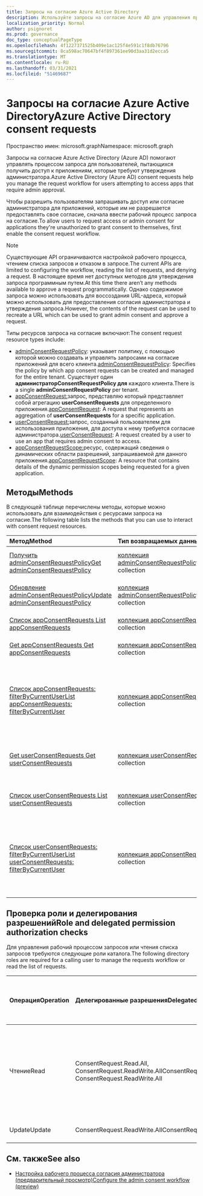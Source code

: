 ```yaml
---
title: Запросы на согласие Azure Active Directory
description: Используйте запросы на согласие Azure AD для управления процессом запроса для пользователей, пытающихся получить доступ к приложениям, для которых требуется согласие администратора.
localization_priority: Normal
author: psignoret
ms.prod: governance
doc_type: conceptualPageType
ms.openlocfilehash: 4f1227371525b409e1ac125f4e591c1f8db76796
ms.sourcegitcommit: 8ca598ac70647bf4f897361ee90d3aa31d2ecca5
ms.translationtype: MT
ms.contentlocale: ru-RU
ms.lasthandoff: 03/31/2021
ms.locfileid: "51469687"
---
```

# <a name="azure-active-directory-consent-requests"></a><span data-ttu-id="7e7b4-103">Запросы на согласие Azure Active Directory</span><span class="sxs-lookup"><span data-stu-id="7e7b4-103">Azure Active Directory consent requests</span></span>

<span data-ttu-id="7e7b4-104">Пространство имен: microsoft.graph</span><span class="sxs-lookup"><span data-stu-id="7e7b4-104">Namespace: microsoft.graph</span></span>

<span data-ttu-id="7e7b4-105">Запросы на согласие Azure Active Directory (Azure AD) помогают управлять процессом запроса для пользователей, пытающихся получить доступ к приложениям, которые требуют утверждения администратора.</span><span class="sxs-lookup"><span data-stu-id="7e7b4-105">Azure Active Directory (Azure AD) consent requests help you manage the request workflow for users attempting to access apps that require admin approval.</span></span>

<span data-ttu-id="7e7b4-106">Чтобы разрешить пользователям запрашивать доступ или согласие администратора для приложений, которые им не разрешается предоставлять свое согласие, сначала ввести рабочий процесс запроса на согласие.</span><span class="sxs-lookup"><span data-stu-id="7e7b4-106">To allow users to request access or admin consent for applications they're unauthorized to grant consent to themselves, first enable the consent request workflow.</span></span> 

>[!NOTE]
><span data-ttu-id="7e7b4-107">Существующие API ограничиваются настройкой рабочего процесса, чтением списка запросов и отказом в запросе.</span><span class="sxs-lookup"><span data-stu-id="7e7b4-107">The current APIs are limited to configuring the workflow, reading the list of requests, and denying a request.</span></span> <span data-ttu-id="7e7b4-108">В настоящее время нет доступных методов для утверждения запроса программным путем.</span><span class="sxs-lookup"><span data-stu-id="7e7b4-108">At this time there aren’t any methods available to approve a request programmatically.</span></span> <span data-ttu-id="7e7b4-109">Однако содержимое запроса можно использовать для воссоздания URL-адреса, который можно использовать для предоставления согласия администратора и утверждения запроса.</span><span class="sxs-lookup"><span data-stu-id="7e7b4-109">However, the contents of the request can be used to recreate a URL which can be used to grant admin consent and approve a request.</span></span>

<span data-ttu-id="7e7b4-110">Типы ресурсов запроса на согласие включают:</span><span class="sxs-lookup"><span data-stu-id="7e7b4-110">The consent request resource types include:</span></span>

* <span data-ttu-id="7e7b4-111">[adminConsentRequestPolicy](../resources/adminconsentrequestpolicy.md): указывает политику, с помощью которой можно создавать и управлять запросами на согласие приложений для всего клиента.</span><span class="sxs-lookup"><span data-stu-id="7e7b4-111">[adminConsentRequestPolicy](../resources/adminconsentrequestpolicy.md): Specifies the policy by which app consent requests can be created and managed for the entire tenant.</span></span> <span data-ttu-id="7e7b4-112">Существует один **администраторConsentRequestPolicy для** каждого клиента.</span><span class="sxs-lookup"><span data-stu-id="7e7b4-112">There is a single **adminConsentRequestPolicy** per tenant.</span></span>
* <span data-ttu-id="7e7b4-113">[appConsentRequest:](../resources/appconsentrequest.md)запрос, представляю который представляет собой агрегацию **userConsentRequests** для определенного приложения.</span><span class="sxs-lookup"><span data-stu-id="7e7b4-113">[appConsentRequest](../resources/appconsentrequest.md): A request that represents an aggregation of **userConsentRequests** for a specific application.</span></span>
* <span data-ttu-id="7e7b4-114">[userConsentRequest:](../resources/userconsentrequest.md)запрос, созданный пользователем для использования приложения, для доступа к нему требуется согласие администратора.</span><span class="sxs-lookup"><span data-stu-id="7e7b4-114">[userConsentRequest](../resources/userconsentrequest.md): A request created by a user to use an app that requires admin consent to access.</span></span>
* <span data-ttu-id="7e7b4-115">[appConsentRequestScope:](../resources/appconsentrequestscope.md)ресурс, содержащий сведения о динамических области разрешений, запрашиваемой для данного приложения.</span><span class="sxs-lookup"><span data-stu-id="7e7b4-115">[appConsentRequestScope](../resources/appconsentrequestscope.md): A resource that contains details of the dynamic permission scopes being requested for a given application.</span></span>  

## <a name="methods"></a><span data-ttu-id="7e7b4-116">Методы</span><span class="sxs-lookup"><span data-stu-id="7e7b4-116">Methods</span></span>

<span data-ttu-id="7e7b4-117">В следующей таблице перечислены методы, которые можно использовать для взаимодействия с ресурсами запроса на согласие.</span><span class="sxs-lookup"><span data-stu-id="7e7b4-117">The following table lists the methods that you can use to interact with consent request resources.</span></span>

| <span data-ttu-id="7e7b4-118">Метод</span><span class="sxs-lookup"><span data-stu-id="7e7b4-118">Method</span></span>           | <span data-ttu-id="7e7b4-119">Тип возвращаемых данных</span><span class="sxs-lookup"><span data-stu-id="7e7b4-119">Return type</span></span>    |<span data-ttu-id="7e7b4-120">Описание</span><span class="sxs-lookup"><span data-stu-id="7e7b4-120">Description</span></span>|
|:---------------|:--------|:----------|
|[<span data-ttu-id="7e7b4-121">Получить adminConsentRequestPolicy</span><span class="sxs-lookup"><span data-stu-id="7e7b4-121">Get adminConsentRequestPolicy</span></span>](../api/adminconsentrequestpolicy-get.md) | <span data-ttu-id="7e7b4-122">[коллекция adminConsentRequestPolicy](adminconsentrequestpolicy.md)</span><span class="sxs-lookup"><span data-stu-id="7e7b4-122">[adminConsentRequestPolicy](adminconsentrequestpolicy.md) collection</span></span> | <span data-ttu-id="7e7b4-123">Чтение свойств [adminConsentRequestPolicy](adminconsentrequestpolicy.md)</span><span class="sxs-lookup"><span data-stu-id="7e7b4-123">Read the properties of the [adminConsentRequestPolicy](adminconsentrequestpolicy.md)</span></span> |
|[<span data-ttu-id="7e7b4-124">Обновление adminConsentRequestPolicy</span><span class="sxs-lookup"><span data-stu-id="7e7b4-124">Update adminConsentRequestPolicy</span></span>](../api/adminconsentrequestpolicy-update.md) | <span data-ttu-id="7e7b4-125">[коллекция adminConsentRequestPolicy](adminconsentrequestpolicy.md)</span><span class="sxs-lookup"><span data-stu-id="7e7b4-125">[adminConsentRequestPolicy](adminconsentrequestpolicy.md) collection</span></span> | <span data-ttu-id="7e7b4-126">Настройка конфигураций для [adminConsentRequestPolicy](adminconsentrequestpolicy.md)</span><span class="sxs-lookup"><span data-stu-id="7e7b4-126">Set configurations for the [adminConsentRequestPolicy](adminconsentrequestpolicy.md)</span></span> |
|[<span data-ttu-id="7e7b4-127">Список appConsentRequests </span><span class="sxs-lookup"><span data-stu-id="7e7b4-127">List appConsentRequests </span></span>](../api/appconsentrequest-list.md) | <span data-ttu-id="7e7b4-128">[коллекция appConsentRequest](appconsentrequest.md)</span><span class="sxs-lookup"><span data-stu-id="7e7b4-128">[appConsentRequest](appconsentrequest.md) collection</span></span> | <span data-ttu-id="7e7b4-129">Извлечение списка всех [appConsentRequests](appconsentrequest.md)</span><span class="sxs-lookup"><span data-stu-id="7e7b4-129">Retrieve a list of all [appConsentRequests](appconsentrequest.md)</span></span> |
|[<span data-ttu-id="7e7b4-130">Get appConsentRequests </span><span class="sxs-lookup"><span data-stu-id="7e7b4-130">Get appConsentRequests </span></span>](../api/appconsentrequest-get.md) | <span data-ttu-id="7e7b4-131">[коллекция appConsentRequest](appconsentrequest.md)</span><span class="sxs-lookup"><span data-stu-id="7e7b4-131">[appConsentRequest](appconsentrequest.md) collection</span></span> | <span data-ttu-id="7e7b4-132">Чтение данного [приложенияConsentRequest](appconsentrequest.md)</span><span class="sxs-lookup"><span data-stu-id="7e7b4-132">Read a given [appConsentRequest](appconsentrequest.md)</span></span> |
|[<span data-ttu-id="7e7b4-133">Список appConsentRequests: filterByCurrentUser</span><span class="sxs-lookup"><span data-stu-id="7e7b4-133">List appConsentRequests: filterByCurrentUser</span></span>](../api/appconsentrequest-filterByCurrentUser.md) | <span data-ttu-id="7e7b4-134">[коллекция appConsentRequests](../resources/appconsentrequest.md)</span><span class="sxs-lookup"><span data-stu-id="7e7b4-134">[appConsentRequests](../resources/appconsentrequest.md) collection</span></span> | <span data-ttu-id="7e7b4-135">Ознакомьтесь с свойствами [appConsentRequests,](../resources/appconsentrequest.md) для которых текущий пользователь является рецензентом, и состояние запроса на согласие пользователя `InProgress` .</span><span class="sxs-lookup"><span data-stu-id="7e7b4-135">Read the properties of the [appConsentRequests](../resources/appconsentrequest.md) for which the current user is the reviewer and the status of the user consent request is `InProgress`.</span></span> |
|[<span data-ttu-id="7e7b4-136">Get userConsentRequests </span><span class="sxs-lookup"><span data-stu-id="7e7b4-136">Get userConsentRequests </span></span>](../api/userconsentrequest-get.md) | <span data-ttu-id="7e7b4-137">[коллекция userConsentRequest](userconsentrequest.md)</span><span class="sxs-lookup"><span data-stu-id="7e7b4-137">[userConsentRequest](userconsentrequest.md) collection</span></span> | <span data-ttu-id="7e7b4-138">Извлечение [данного пользователяConsentRequests](userconsentrequest.md) для [данного appConsentRequest](appconsentrequest.md)</span><span class="sxs-lookup"><span data-stu-id="7e7b4-138">Retrieve a given [userConsentRequests](userconsentrequest.md) for a given [appConsentRequest](appconsentrequest.md)</span></span> |
|[<span data-ttu-id="7e7b4-139">Список userConsentRequests </span><span class="sxs-lookup"><span data-stu-id="7e7b4-139">List userConsentRequests </span></span>](../api/userconsentrequest-list.md) | <span data-ttu-id="7e7b4-140">[коллекция userConsentRequest](userconsentrequest.md)</span><span class="sxs-lookup"><span data-stu-id="7e7b4-140">[userConsentRequest](userconsentrequest.md) collection</span></span> | <span data-ttu-id="7e7b4-141">Извлечение списка всех [userConsentRequests](userconsentrequest.md) для [данного приложенияConsentRequest](appconsentrequest.md)</span><span class="sxs-lookup"><span data-stu-id="7e7b4-141">Retrieve a list of all [userConsentRequests](userconsentrequest.md) for a given [appConsentRequest](appconsentrequest.md)</span></span> |
|[<span data-ttu-id="7e7b4-142">Список userConsentRequests: filterByCurrentUser</span><span class="sxs-lookup"><span data-stu-id="7e7b4-142">List userConsentRequests: filterByCurrentUser</span></span>](../api/userconsentrequest-filterByCurrentUser.md) | <span data-ttu-id="7e7b4-143">[коллекция appConsentRequests](../resources/userconsentrequest.md)</span><span class="sxs-lookup"><span data-stu-id="7e7b4-143">[appConsentRequests](../resources/userconsentrequest.md) collection</span></span> | <span data-ttu-id="7e7b4-144">Ознакомьтесь с свойствами [userConsentRequests,](../resources/userconsentrequest.md) для которых текущий пользователь является рецензентом, и состояние запроса на согласие пользователя `InProgress` .</span><span class="sxs-lookup"><span data-stu-id="7e7b4-144">Read the properties of the [userConsentRequests](../resources/userconsentrequest.md) for which the current user is the reviewer and the status of the user consent request is `InProgress`.</span></span> |

## <a name="role-and-delegated-permission-authorization-checks"></a><span data-ttu-id="7e7b4-145">Проверка роли и делегирования разрешений</span><span class="sxs-lookup"><span data-stu-id="7e7b4-145">Role and delegated permission authorization checks</span></span>

<span data-ttu-id="7e7b4-146">Для управления рабочий процессом запросов или чтения списка запросов требуются следующие роли каталога.</span><span class="sxs-lookup"><span data-stu-id="7e7b4-146">The following directory roles are required for a calling user to manage the requests workflow or read the list of requests.</span></span>

| <span data-ttu-id="7e7b4-147">Операция</span><span class="sxs-lookup"><span data-stu-id="7e7b4-147">Operation</span></span> | <span data-ttu-id="7e7b4-148">Делегированные разрешения</span><span class="sxs-lookup"><span data-stu-id="7e7b4-148">Delegated permissions</span></span> | <span data-ttu-id="7e7b4-149">Роль требуемого каталога вызываемого пользователя</span><span class="sxs-lookup"><span data-stu-id="7e7b4-149">Required directory role of the calling user</span></span> |
|:------------------|:------------|:--------------------------------------------|
| <span data-ttu-id="7e7b4-150">Чтение</span><span class="sxs-lookup"><span data-stu-id="7e7b4-150">Read</span></span> | <span data-ttu-id="7e7b4-151">ConsentRequest.Read.All, ConsentRequest.ReadWrite.All</span><span class="sxs-lookup"><span data-stu-id="7e7b4-151">ConsentRequest.Read.All, ConsentRequest.ReadWrite.All</span></span> | <span data-ttu-id="7e7b4-152">Глобальный администратор, глобальный читатель, администратор облачных приложений и администратор приложений</span><span class="sxs-lookup"><span data-stu-id="7e7b4-152">Global Administrator, Global Reader, Cloud App Administrator, and Application Administrator</span></span> |
| <span data-ttu-id="7e7b4-153">Update</span><span class="sxs-lookup"><span data-stu-id="7e7b4-153">Update</span></span> | <span data-ttu-id="7e7b4-154">ConsentRequest.ReadWrite.All</span><span class="sxs-lookup"><span data-stu-id="7e7b4-154">ConsentRequest.ReadWrite.All</span></span> |<span data-ttu-id="7e7b4-155">Глобальный администратор</span><span class="sxs-lookup"><span data-stu-id="7e7b4-155">Global Administrator</span></span> |

## <a name="see-also"></a><span data-ttu-id="7e7b4-156">См. также</span><span class="sxs-lookup"><span data-stu-id="7e7b4-156">See also</span></span>

- [<span data-ttu-id="7e7b4-157">Настройка рабочего процесса согласия администратора (предварительный просмотр)</span><span class="sxs-lookup"><span data-stu-id="7e7b4-157">Configure the admin consent workflow (preview)</span></span>](/azure/active-directory/manage-apps/configure-admin-consent-workflow?preserve-view=true)


<!--
{
  "type": "#page.annotation",
  "description": "Service root",
  "keywords": "",
  "section": "documentation",
  "tocPath": "",
  "suppressions": []
}
-->

